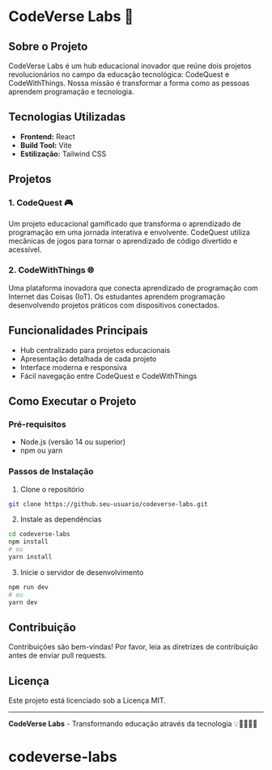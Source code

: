 # CodeVerse Labs 🚀

## Sobre o Projeto

CodeVerse Labs é um hub educacional inovador que reúne dois projetos revolucionários no campo da educação tecnológica: CodeQuest e CodeWithThings. Nossa missão é transformar a forma como as pessoas aprendem programação e tecnologia.

## Tecnologias Utilizadas

- **Frontend:** React
- **Build Tool:** Vite
- **Estilização:** Tailwind CSS

## Projetos

### 1. CodeQuest 🎮
Um projeto educacional gamificado que transforma o aprendizado de programação em uma jornada interativa e envolvente. CodeQuest utiliza mecânicas de jogos para tornar o aprendizado de código divertido e acessível.

### 2. CodeWithThings 🌐
Uma plataforma inovadora que conecta aprendizado de programação com Internet das Coisas (IoT). Os estudantes aprendem programação desenvolvendo projetos práticos com dispositivos conectados.

## Funcionalidades Principais

- Hub centralizado para projetos educacionais
- Apresentação detalhada de cada projeto
- Interface moderna e responsiva
- Fácil navegação entre CodeQuest e CodeWithThings

## Como Executar o Projeto

### Pré-requisitos
- Node.js (versão 14 ou superior)
- npm ou yarn

### Passos de Instalação

1. Clone o repositório
```bash
git clone https://github.seu-usuario/codeverse-labs.git
```

2. Instale as dependências
```bash
cd codeverse-labs
npm install
# ou
yarn install
```

3. Inicie o servidor de desenvolvimento
```bash
npm run dev
# ou
yarn dev
```

## Contribuição

Contribuições são bem-vindas! Por favor, leia as diretrizes de contribuição antes de enviar pull requests.

## Licença

Este projeto está licenciado sob a Licença MIT.

---

**CodeVerse Labs** - Transformando educação através da tecnologia 💡👩‍💻👨‍💻
# codeverse-labs
